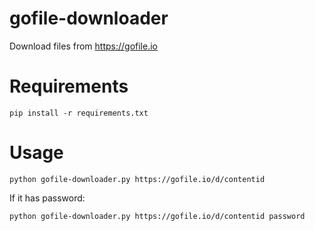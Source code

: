 # gofile-downloader
Download files from https://gofile.io

# Requirements
```
pip install -r requirements.txt
```

# Usage
```
python gofile-downloader.py https://gofile.io/d/contentid
```
If it has password:
```
python gofile-downloader.py https://gofile.io/d/contentid password
```
